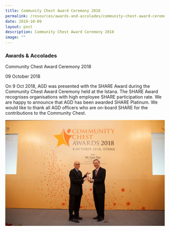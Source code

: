 ```yaml
---
title: Community Chest Award Ceremony 2018
permalink: /resources/awards-and-accolades/community-chest-award-ceremony-2018/
date: 2018-10-09
layout: post
description: Community Chest Award Ceremony 2018
image: ""
---
```

### Awards & Accolades

Community Chest Award Ceremony 2018

09 October 2018

On 9 Oct 2018, AGD was presented with the SHARE Award during the Community Chest Award Ceremony held at the Istana. The SHARE Award recognises organisations with high employee SHARE participation rate. We are happy to announce that AGD has been awarded SHARE Platinum. We would like to thank all AGD officers who are on-board SHARE for the contributions to the Community Chest.

![Community Chest Award Ceremony 2018](/images/News%20and%20Events/Awards%20&%20Accolades/Community-Chest-Award-Ceremony-2018.png)